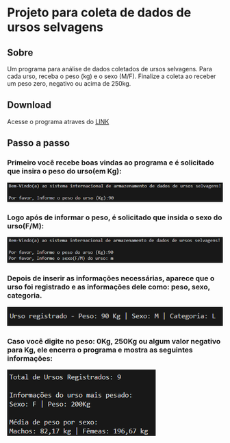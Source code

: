 # Projeto para coleta de dados de ursos selvagens

## Sobre
Um programa para análise de dados coletados de ursos selvagens.  Para cada urso, receba o peso (kg) e o sexo (M/F). Finalize a coleta ao receber um peso zero, negativo ou acima de 250kg.

## Download
Acesse o programa atraves do [LINK]()

## Passo a passo

### Primeiro você recebe boas vindas ao programa e é solicitado que insira o peso do urso(em Kg):
![](img/IMAGE01.png)

### Logo após de informar o peso, é solicitado que insida o sexo do urso(F/M):
![](img/IMAGE02.png)

### Depois de inserir as informações necessárias, aparece que o urso foi registrado e as informações dele como: peso, sexo, categoria.
![](img/IMAGE03.png)

### Caso você digite no peso: 0Kg, 250Kg ou algum valor negativo para Kg, ele encerra o programa e mostra as seguintes informações:
![](img/IMAGE04.png)